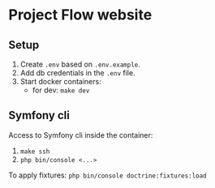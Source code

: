 # Project Flow website

## Setup

1. Create `.env` based on `.env.example`.
2. Add db credentials in the `.env` file.
3. Start docker containers:
   - for dev: `make dev`

## Symfony cli

Access to Symfony cli inside the container:

1. `make ssh`
2. `php bin/console <...>`

To apply fixtures:
`php bin/console doctrine:fixtures:load`
